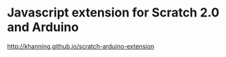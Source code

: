 Javascript extension for Scratch 2.0 and Arduino
==

http://khanning.github.io/scratch-arduino-extension
